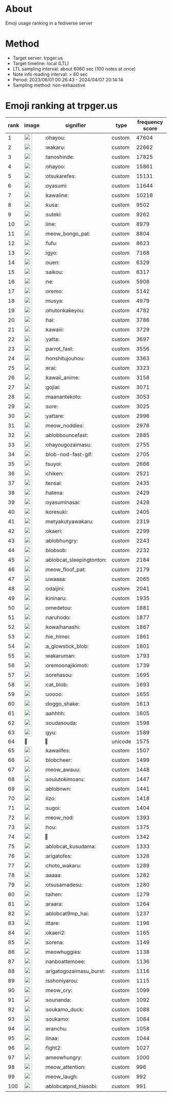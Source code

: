# About
Emoji usage ranking in a fediverse server

# Method
- Target server: trpger.us
- Target timeline: local (LTL)
- LTL sampling interval: about 6060 sec (100 notes at once)
- Note info reading interval: > 60 sec
- Period: 2023/06/01 00:26:43 - 2024/04/07 20:14:14 
- Sampling method: non-exhaustive

# Emoji ranking at trpger.us

|rank|image|signifier|type|frequency score|
|----|----|----|----|----|
|1|<img height="24" src="https://trpger.us/emoji/ohayou.webp">|:ohayou:|custom|47604|
|2|<img height="24" src="https://trpger.us/emoji/wakaru.webp">|:wakaru:|custom|22662|
|3|<img height="24" src="https://trpger.us/emoji/tanoshinde.webp">|:tanoshinde:|custom|17825|
|4|<img height="24" src="https://trpger.us/emoji/ohayoo.webp">|:ohayoo:|custom|15861|
|5|<img height="24" src="https://trpger.us/emoji/otsukarefes.webp">|:otsukarefes:|custom|15131|
|6|<img height="24" src="https://trpger.us/emoji/oyasumi.webp">|:oyasumi:|custom|11644|
|7|<img height="24" src="https://trpger.us/emoji/kawaiine.webp">|:kawaiine:|custom|10216|
|8|<img height="24" src="https://trpger.us/emoji/kusa.webp">|:kusa:|custom|9502|
|9|<img height="24" src="https://trpger.us/emoji/suteki.webp">|:suteki:|custom|9262|
|10|<img height="24" src="https://trpger.us/emoji/iine.webp">|:iine:|custom|8979|
|11|<img height="24" src="https://trpger.us/emoji/meow_bongo_pat.webp">|:meow_bongo_pat:|custom|8804|
|12|<img height="24" src="https://trpger.us/emoji/fufu.webp">|:fufu:|custom|8623|
|13|<img height="24" src="https://trpger.us/emoji/igyo.webp">|:igyo:|custom|7168|
|14|<img height="24" src="https://trpger.us/emoji/ouen.webp">|:ouen:|custom|6329|
|15|<img height="24" src="https://trpger.us/emoji/saikou.webp">|:saikou:|custom|6317|
|16|<img height="24" src="https://trpger.us/emoji/ne.webp">|:ne:|custom|5908|
|17|<img height="24" src="https://trpger.us/emoji/oremo.webp">|:oremo:|custom|5142|
|18|<img height="24" src="https://trpger.us/emoji/musya.webp">|:musya:|custom|4979|
|19|<img height="24" src="https://trpger.us/emoji/ohutonkakeyou.webp">|:ohutonkakeyou:|custom|4782|
|20|<img height="24" src="https://trpger.us/emoji/hai.webp">|:hai:|custom|3786|
|21|<img height="24" src="https://trpger.us/emoji/kawaiii.webp">|:kawaiii:|custom|3729|
|22|<img height="24" src="https://trpger.us/emoji/yatta.webp">|:yatta:|custom|3697|
|23|<img height="24" src="https://trpger.us/emoji/parrot_fast.webp">|:parrot_fast:|custom|3556|
|24|<img height="24" src="https://trpger.us/emoji/honshitujouhou.webp">|:honshitujouhou:|custom|3363|
|25|<img height="24" src="https://trpger.us/emoji/erai.webp">|:erai:|custom|3323|
|26|<img height="24" src="https://trpger.us/emoji/kawaii_anime.webp">|:kawaii_anime:|custom|3158|
|27|<img height="24" src="https://trpger.us/emoji/gojiai.webp">|:gojiai:|custom|3071|
|28|<img height="24" src="https://trpger.us/emoji/maanantekoto.webp">|:maanantekoto:|custom|3053|
|29|<img height="24" src="https://trpger.us/emoji/sore.webp">|:sore:|custom|3025|
|30|<img height="24" src="https://trpger.us/emoji/yattare.webp">|:yattare:|custom|2996|
|31|<img height="24" src="https://trpger.us/emoji/meow_noddies.webp">|:meow_noddies:|custom|2976|
|32|<img height="24" src="https://trpger.us/emoji/ablobbouncefast.webp">|:ablobbouncefast:|custom|2885|
|33|<img height="24" src="https://trpger.us/emoji/ohayougozaimasu.webp">|:ohayougozaimasu:|custom|2755|
|34|<img height="24" src="https://trpger.us/emoji/blob-nod-fast-gif.webp">|:blob-nod-fast-gif:|custom|2705|
|35|<img height="24" src="https://trpger.us/emoji/tsuyoi.webp">|:tsuyoi:|custom|2666|
|36|<img height="24" src="https://trpger.us/emoji/chiken.webp">|:chiken:|custom|2521|
|37|<img height="24" src="https://trpger.us/emoji/tensai.webp">|:tensai:|custom|2435|
|38|<img height="24" src="https://trpger.us/emoji/hatena.webp">|:hatena:|custom|2429|
|39|<img height="24" src="https://trpger.us/emoji/oyasuminasai.webp">|:oyasuminasai:|custom|2428|
|40|<img height="24" src="https://trpger.us/emoji/koresuki.webp">|:koresuki:|custom|2405|
|41|<img height="24" src="https://trpger.us/emoji/metyakutyawakaru.webp">|:metyakutyawakaru:|custom|2319|
|42|<img height="24" src="https://trpger.us/emoji/okaeri.webp">|:okaeri:|custom|2299|
|43|<img height="24" src="https://trpger.us/emoji/ablobhungry.webp">|:ablobhungry:|custom|2243|
|44|<img height="24" src="https://trpger.us/emoji/blobsob.webp">|:blobsob:|custom|2232|
|45|<img height="24" src="https://trpger.us/emoji/ablobcat_sleepingtonton.webp">|:ablobcat_sleepingtonton:|custom|2184|
|46|<img height="24" src="https://trpger.us/emoji/meow_floof_pat.webp">|:meow_floof_pat:|custom|2179|
|47|<img height="24" src="https://trpger.us/emoji/uwaaaa.webp">|:uwaaaa:|custom|2065|
|48|<img height="24" src="https://trpger.us/emoji/odaijini.webp">|:odaijini:|custom|2041|
|49|<img height="24" src="https://trpger.us/emoji/kininaru.webp">|:kininaru:|custom|1935|
|50|<img height="24" src="https://trpger.us/emoji/omedetou.webp">|:omedetou:|custom|1881|
|51|<img height="24" src="https://trpger.us/emoji/naruhodo.webp">|:naruhodo:|custom|1877|
|52|<img height="24" src="https://trpger.us/emoji/kowaihanashi.webp">|:kowaihanashi:|custom|1867|
|53|<img height="24" src="https://trpger.us/emoji/hie_himei.webp">|:hie_himei:|custom|1861|
|54|<img height="24" src="https://trpger.us/emoji/a_glowstick_blob.webp">|:a_glowstick_blob:|custom|1801|
|55|<img height="24" src="https://trpger.us/emoji/wakaruman.webp">|:wakaruman:|custom|1793|
|56|<img height="24" src="https://trpger.us/emoji/oremoonajikimoti.webp">|:oremoonajikimoti:|custom|1739|
|57|<img height="24" src="https://trpger.us/emoji/sorehasou.webp">|:sorehasou:|custom|1695|
|58|<img height="24" src="https://trpger.us/emoji/cat_blob.webp">|:cat_blob:|custom|1693|
|59|<img height="24" src="https://trpger.us/emoji/uoooo.webp">|:uoooo:|custom|1655|
|60|<img height="24" src="https://trpger.us/emoji/doggo_shake.webp">|:doggo_shake:|custom|1613|
|61|<img height="24" src="https://trpger.us/emoji/aahhhh.webp">|:aahhhh:|custom|1605|
|62|<img height="24" src="https://trpger.us/emoji/soudasouda.webp">|:soudasouda:|custom|1598|
|63|<img height="24" src="https://trpger.us/emoji/gyu.webp">|:gyu:|custom|1589|
|64|🍮|🍮|unicode|1575|
|65|<img height="24" src="https://trpger.us/emoji/kawaiifes.webp">|:kawaiifes:|custom|1507|
|66|<img height="24" src="https://trpger.us/emoji/blobcheer.webp">|:blobcheer:|custom|1499|
|67|<img height="24" src="https://trpger.us/emoji/meow_awauu.webp">|:meow_awauu:|custom|1448|
|68|<img height="24" src="https://trpger.us/emoji/souiutokimoaru.webp">|:souiutokimoaru:|custom|1447|
|69|<img height="24" src="https://trpger.us/emoji/ablobnwn.webp">|:ablobnwn:|custom|1441|
|70|<img height="24" src="https://trpger.us/emoji/iizo.webp">|:iizo:|custom|1418|
|71|<img height="24" src="https://trpger.us/emoji/sugoi.webp">|:sugoi:|custom|1404|
|72|<img height="24" src="https://trpger.us/emoji/meow_nod.webp">|:meow_nod:|custom|1393|
|73|<img height="24" src="https://trpger.us/emoji/hou.webp">|:hou:|custom|1375|
|74|<img height="24" src="https://trpger.us/emoji/birthday.webp">|:birthday:|custom|1342|
|75|<img height="24" src="https://trpger.us/emoji/ablobcat_kusudama.webp">|:ablobcat_kusudama:|custom|1333|
|76|<img height="24" src="https://trpger.us/emoji/arigatofes.webp">|:arigatofes:|custom|1326|
|77|<img height="24" src="https://trpger.us/emoji/choto_wakaru.webp">|:choto_wakaru:|custom|1289|
|78|<img height="24" src="https://trpger.us/emoji/aaaaa.webp">|:aaaaa:|custom|1282|
|79|<img height="24" src="https://trpger.us/emoji/otsusamadesu.webp">|:otsusamadesu:|custom|1280|
|80|<img height="24" src="https://trpger.us/emoji/taihen.webp">|:taihen:|custom|1279|
|81|<img height="24" src="https://trpger.us/emoji/araara.webp">|:araara:|custom|1264|
|82|<img height="24" src="https://trpger.us/emoji/ablobcat9mp_hai.webp">|:ablobcat9mp_hai:|custom|1237|
|83|<img height="24" src="https://trpger.us/emoji/ittare.webp">|:ittare:|custom|1196|
|84|<img height="24" src="https://trpger.us/emoji/okaeri2.webp">|:okaeri2:|custom|1165|
|85|<img height="24" src="https://trpger.us/emoji/sorena.webp">|:sorena:|custom|1149|
|86|<img height="24" src="https://trpger.us/emoji/meowhuggies.webp">|:meowhuggies:|custom|1138|
|87|<img height="24" src="https://trpger.us/emoji/nanboattemoee.webp">|:nanboattemoee:|custom|1136|
|88|<img height="24" src="https://trpger.us/emoji/arigatogozaimasu_burst.webp">|:arigatogozaimasu_burst:|custom|1116|
|89|<img height="24" src="https://trpger.us/emoji/isshoniyarou.webp">|:isshoniyarou:|custom|1115|
|90|<img height="24" src="https://trpger.us/emoji/meow_cry.webp">|:meow_cry:|custom|1099|
|91|<img height="24" src="https://trpger.us/emoji/sounanda.webp">|:sounanda:|custom|1092|
|92|<img height="24" src="https://trpger.us/emoji/soukamo_duck.webp">|:soukamo_duck:|custom|1088|
|93|<img height="24" src="https://trpger.us/emoji/soukamo.webp">|:soukamo:|custom|1084|
|94|<img height="24" src="https://trpger.us/emoji/eranchu.webp">|:eranchu:|custom|1058|
|95|<img height="24" src="https://trpger.us/emoji/iinaa.webp">|:iinaa:|custom|1044|
|96|<img height="24" src="https://trpger.us/emoji/fight2.webp">|:fight2:|custom|1027|
|97|<img height="24" src="https://trpger.us/emoji/ameowhungry.webp">|:ameowhungry:|custom|1000|
|98|<img height="24" src="https://trpger.us/emoji/meow_attention.webp">|:meow_attention:|custom|996|
|99|<img height="24" src="https://trpger.us/emoji/meow_laugh.webp">|:meow_laugh:|custom|992|
|100|<img height="24" src="https://trpger.us/emoji/ablobcatpnd_hiasobi.webp">|:ablobcatpnd_hiasobi:|custom|991|
